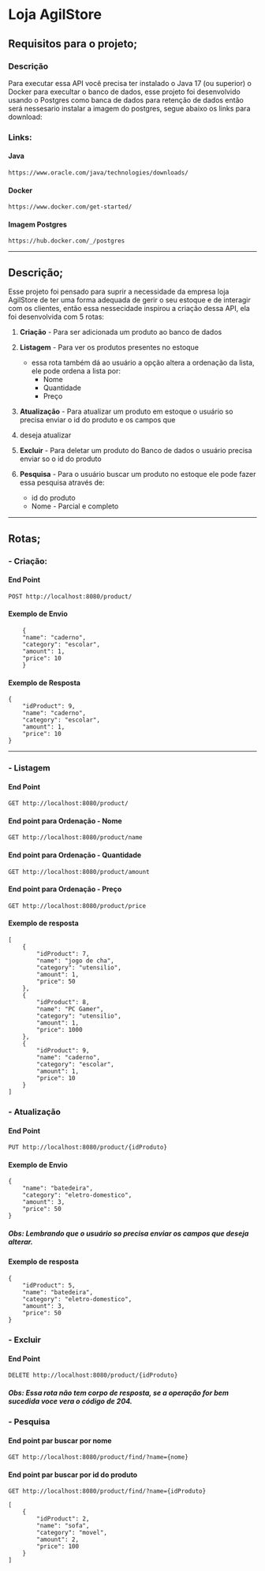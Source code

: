 # Loja AgilStore

## Requisitos para o projeto;

### Descrição
Para executar essa API você precisa ter instalado o Java 17 (ou superior) o Docker para execultar o banco de dados, esse
projeto foi desenvolvido usando o Postgres como banca de dados para retenção de dados então será nessesario instalar a 
imagem do postgres, segue abaixo os links para download:

### Links:

#### Java

```
https://www.oracle.com/java/technologies/downloads/
```

#### Docker
```
https://www.docker.com/get-started/
```

#### Imagem Postgres
`````
https://hub.docker.com/_/postgres
`````

---

## Descrição;

Esse projeto foi pensado para suprir a necessidade da empresa loja AgilStore de ter uma forma adequada de gerir o seu 
estoque e de interagir com os clientes, então essa nessecidade inspirou a criação dessa API, ela foi desenvolvida com 
5 rotas:

1. **Criação** - Para ser adicionada um produto ao banco de dados


2. **Listagem** - Para ver os produtos presentes no estoque
   - essa rota também dá ao usuário a opção altera a ordenação
   da lista, ele pode ordena a lista por:
     - Nome
     - Quantidade
     - Preço
     
    
3. **Atualização** - Para atualizar um produto em estoque o usuário so precisa enviar o id do produto e os campos que 
4. deseja atualizar


4. **Excluir** - Para deletar um produto do Banco de dados o usuário precisa enviar so o id do produto


5. **Pesquisa** - Para o usuário buscar um produto no estoque ele pode fazer essa pesquisa através de:
   - id do produto
   - Nome - Parcial e completo

___

## Rotas;

### - Criação:

#### End Point
``
    POST http://localhost:8080/product/
``

#### Exemplo de Envio
```
    {
	"name": "caderno",
	"category": "escolar",
	"amount": 1,
	"price": 10
    }
```

#### Exemplo de Resposta
```
{
	"idProduct": 9,
	"name": "caderno",
	"category": "escolar",
	"amount": 1,
	"price": 10
}
```
***

### - Listagem

#### End Point

``
GET http://localhost:8080/product/
``

#### End point para Ordenação - Nome
``
 GET http://localhost:8080/product/name
``

#### End point para Ordenação - Quantidade
``
GET http://localhost:8080/product/amount
``

#### End point para Ordenação - Preço
``
GET http://localhost:8080/product/price
``

#### Exemplo de resposta
```
[
	{
		"idProduct": 7,
		"name": "jogo de cha",
		"category": "utensilio",
		"amount": 1,
		"price": 50
	},
	{
		"idProduct": 8,
		"name": "PC Gamer",
		"category": "utensilio",
		"amount": 1,
		"price": 1000
	},
	{
		"idProduct": 9,
		"name": "caderno",
		"category": "escolar",
		"amount": 1,
		"price": 10
	}
]
```

### - Atualização

#### End Point
``
PUT http://localhost:8080/product/{idProduto}
``

#### Exemplo de Envio
```
{
	"name": "batedeira",
	"category": "eletro-domestico",
	"amount": 3,
	"price": 50
}
```
##### Obs: Lembrando que o usuário so precisa enviar os campos que deseja alterar.


#### Exemplo de resposta
```
{
	"idProduct": 5,
	"name": "batedeira",
	"category": "eletro-domestico",
	"amount": 3,
	"price": 50
}
```

### - Excluir

#### End Point
``
DELETE http://localhost:8080/product/{idProduto}
``

##### Obs: Essa rota não tem corpo de resposta, se a operação for bem sucedida voce vera o código de 204.

### - Pesquisa

#### End point par buscar por nome
``
GET http://localhost:8080/product/find/?name={nome}
``

#### End point par buscar por id do produto
``
GET http://localhost:8080/product/find/?name={idProduto}
``

```
[
	{
		"idProduct": 2,
		"name": "sofa",
		"category": "movel",
		"amount": 2,
		"price": 100
	}
]
```